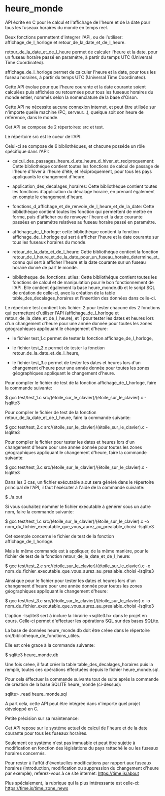 # heure_monde
API écrite en C pour le calcul et l'affichage de l'heure et de la date pour tous les fuseaux horaires du monde en temps reel.

Deux fonctions permettent d'integrer l'API, ou de l'utiliser: affichage_de_l_horloge et retour_de_la_date_et_de_l_heure.

retour_de_la_date_et_de_l_heure permet de calculer l'heure et la date, pour un fuseau horaire passé en paramétre, à partir du temps UTC (Universal Time Coordinated).

affichage_de_l_horloge permet de calculer l'heure et la date, pour tous les fuseau horaires, à partir du temps UTC (Universal Time Coordinated).

Cette API évolue pour que l'heure courante et la date courante soient calculées puis affichées ou retournées pour tous les fuseaux horaires du monde entier, nommés selon la nomenclature de la base d'Olson.

Cette API ne nécessite aucune connexion internet, et peut être utilisée sur n'importe quelle machine (PC, serveur...), quelque soit son heure de référence, dans le monde.

Cet API se compose de 2 répertoires: src et test.

Le répertoire src est le coeur de l'API.

Celui-ci se compose de 6 bibliothéques, et chacune posséde un rôle spécifique dans l'API:

* calcul_des_passages_heure_d_ete_heure_d_hiver_et_reciproquement: Cette bibliothéque contient toutes les fonctions de calcul de passage de l'heure d'hiver à l'heure d'été, et réciproquement, pour tous les pays appliquants le changement d'heure.

* application_des_decalages_horaires: Cette bibliothéque contient toutes les fonctions d'application du décalage horaire, en prenant également en compte le changement d'heure.

* fonctions_d_affichage_et_de_renvoie_de_l_heure_et_de_la_date: Cette bibliothéque contient toutes les fonction qui permettent de mettre en forme, puis d'afficher ou de renvoyer l'heure et la date courante passées en paramétre relatives au fuseau horaire passé en paramétre.

* affichage_de_l_horloge: cette bibliothéque contient la fonction affichage_de_l_horloge qui sert à afficher l'heure et la date courante sur tous les fuseaux horaires du monde.

* retour_de_la_date_et_de_l_heure: Cette bibliothéque contient la fonction retour_de_l_heure_et_de_la_date_pour_un_fuseau_horaire_determine_et_connu qui sert à afficher l'heure et la date courante sur un fuseau horaire donné de part le monde.

* bibliotheque_de_fonctions_utiles: Cette bibliothéque contient toutes les fonctions de calcul et de manipulation pour le bon fonctionnement de l'API. Elle contient également la base heure_monde.db et le script SQL de création de celle-ci, avec la création de la table table_des_decalages_horaires et l'insertion des données dans celle-ci.

Le répertoire test contient tois fichier: 2 pour tester chacune des 2 fonctions qui permettent d'utiliser l'API (affichage_de_l_horloge et retour_de_la_date_et_de_l_heure), et 1 pour tester les dates et heures lors d'un changement d'heure pour une année donnée pour toutes les zones géographiques appliquant le changement d'heure:

* le fichier test_1.c permet de tester la fonction affichage_de_l_horloge,

* le fichier test_2.c permet de tester la fonction retour_de_la_date_et_de_l_heure,

* le fichier test_3.c permet de tester les dates et heures lors d'un changement d'heure pour une année donnée pour toutes les zones géographiques appliquant le changement d'heure.

Pour compiler le fichier de test de la fonction affichage_de_l_horloge, faire la commande suivante:

$ gcc test/test_1.c src/(étoile_sur_le_clavier)/(étoile_sur_le_clavier).c -lsqlite3

Pour compiler le fichier de test de la fonction retour_de_la_date_et_de_l_heure, faire la commande suivante:

$ gcc test/test_2.c src/(étoile_sur_le_clavier)/(étoile_sur_le_clavier).c -lsqlite3

Pour compiler le fichier pour tester les dates et heures lors d'un changement d'heure pour une année donnée pour toutes les zones géographiques appliquant le changement d'heure, faire la commande suivante:

$ gcc test/test_3.c src/(étoile_sur_le_clavier)/(étoile_sur_le_clavier).c -lsqlite3

Dans les 3 cas, un fichier exécutable a.out sera généré dans le répertoire principal de l'API, il faut l'éxécuter à l'aide de la commande suivante:

$ ./a.out

Si vous souhaitez nommer le fichier exécutable à générer sous un autre nom, faire la commande suivante:

$ gcc test/test_1.c src/(étoile_sur_le_clavier)/(étoile_sur_le_clavier).c -o nom_du_fichier_executable_que_vous_aurez_au_prealable_choisi -lsqlite3

Cet exemple concerne le fichier de test de la fonction affichage_de_l_horloge.

Mais la même commande est à appliquer, de la même maniére, pour le fichier de test de la fonction retour_de_la_date_et_de_l_heure:

$ gcc test/test_2.c src/(étoile_sur_le_clavier)/(étoile_sur_le_clavier).c -o nom_du_fichier_executable_que_vous_aurez_au_prealable_choisi -lsqlite3

Ainsi que pour le fichier pour tester les dates et heures lors d'un changement d'heure pour une année donnée pour toutes les zones géographiques appliquant le changement d'heure:

$ gcc test/test_3.c src/(étoile_sur_le_clavier)/(étoile_sur_le_clavier).c -o nom_du_fichier_executable_que_vous_aurez_au_prealable_choisi -lsqlite3

L'option -lsqlite3 sert à inclure la librairie <sqlite3.h> dans le projet en cours. Celle-ci permet d'effectuer les opérations SQL sur des bases SQLite.

La base de données heure_monde.db doit être créee dans le répertoire src/bibliotheque_de_fonctions_utiles.

Elle est crée grace à la commande suivante: 

$ sqlite3 heure_monde.db

Une fois créee, il faut créer la table table_des_decalages_horaires puis la remplir, toutes ces opérations éffectuées depuis le fichier heure_monde.sql.

Pour cela éffectuer la commande suivante tout de suite après la commande de création de la base SQLITE heure_monde (ci-dessus):

sqlite> .read heure_monde.sql

A part cela, cette API peut être intégrée dans n'importe quel projet développé en C.

Petite précision sur sa maintenance:

Cet API repose sur le systéme actuel de calcul de l'heure et de la date courante pour tous les fuseaux horaires.

Seulement ce systéme n'est pas immuable et peut être sujette à modification en fonction des législations du pays rattaché le ou les fuseaux horaires concernés.

Pour rester à l'affût d'éventuelles modifications par rapport aux fuseaux horaires (introduction, modification ou suppression du changement d'heure par exemple), referez-vous à ce site internet: https://time.is/about

Plus spécialement, la rubrique qui la plus intéressante est celle-ci: https://time.is/time_zone_news
